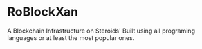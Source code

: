 # RoBlockXan
A Blockchain Infrastructure on Steroids' Built using all programing languages or at least the most popular ones.
